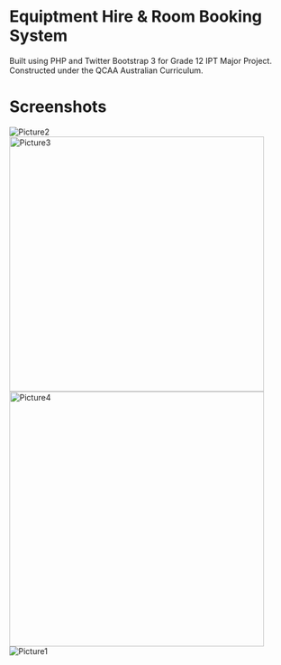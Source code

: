 # Equiptment Hire & Room Booking System
Built using PHP and Twitter Bootstrap 3 for Grade 12 IPT Major Project. Constructed under the QCAA Australian Curriculum.

# Screenshots
![Picture2](https://user-images.githubusercontent.com/77133479/161741806-7507d1a8-5649-4718-8fcf-fe1dd623d20d.png)
<img width="452" alt="Picture3" src="https://user-images.githubusercontent.com/77133479/161741813-53864428-f8a4-4125-82e7-8b49b7f6e113.png">
<img width="452" alt="Picture4" src="https://user-images.githubusercontent.com/77133479/161741825-ea5d114f-83d9-4dc6-bd45-ea5c84873a5c.png">
![Picture1](https://user-images.githubusercontent.com/77133479/161741832-593af078-f75e-48f2-839a-7066b9d426d3.png)
